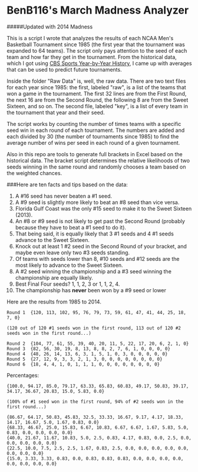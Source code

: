 BenB116's March Madness Analyzer=======#####Updated with 2014 MadnessThis is a script I wrote that analyzes the results of each NCAA Men's Basketball Tournament since 1985 (the first year that the tournament was expanded to 64 teams). The script only pays attention to the seed of each team and how far they get in the tournament. From the historical data, which I got using [CBS Sports Year-by-Year History](http://www.cbssports.com/collegebasketball/ncaa-tournament/history/yearbyyear), I came up with averages that can be used to predict future tournaments.Inside the folder "Raw Data" is, well, the raw data. There are two text files for each year since 1985: the first, labeled "raw", is a list of the teams that won a game in the tournament. The first 32 lines are from the First Round, the next 16 are from the Second Round, the following 8 are from the Sweet Sixteen, and so on. The second file, labeled "key", is a list of every team in the tournament that year and their seed.The script works by counting the number of times  teams with a specific seed win in each round of each tournament. The numbers are added and each divided by 30 (the number of tournaments since 1985) to find the average number of wins per seed in each round of a given tournament.Also in this repo are tools to generate full brackets in Excel based on the historical data. The bracket script determines the relative likelihoods of two seeds winning in the same round and randomly chooses a team based on the weighted chances.###Here are ten facts and tips based on the data:1. A #16 seed has never beaten a #1 seed.2. A #9 seed is slightly more likely to beat an #8 seed than vice versa.3. Florida Gulf Coast was the only #15 seed to make it to the Sweet Sixteen (2013).4. An #8 or #9 seed is not likely to get past the Second Round (probably because they have to beat a #1 seed to do it).5. That being said, it is equally likely that 3 #1 seeds and 4 #1 seeds advance to the Sweet Sixteen.6. Knock out at least 1 #2 seed in the Second Round of your bracket, and maybe even leave only two #3 seeds standing.7. Of teams with seeds lower than 8, #10 seeds and #12 seeds are the most likely to advance to the Sweet Sixteen.8. A #2 seed winning the championship and a #3 seed winning the championship are equally likely.9. Best Final Four seeds? 1, 1, 2, 3 or 1, 1, 2, 4.10. The championship has **never** been won by a #9 seed or lowerHere are the results from 1985 to 2014.	Round 1  {120, 113, 102, 95, 76, 79, 73, 59, 61, 47, 41, 44, 25, 18, 7, 0}

	(120 out of 120 #1 seeds won in the first round, 113 out of 120 #2 seeds won in the first round...)

	Round 2  {104, 77, 61, 55, 39, 40, 20, 11, 5, 22, 17, 20, 6, 2, 1, 0}
	Round 3  {82, 56, 30, 19, 8, 13, 8, 8, 2, 7, 6, 1, 0, 0, 0, 0}
	Round 4  {48, 26, 14, 13, 6, 3, 1, 5, 1, 0, 3, 0, 0, 0, 0, 0}
	Round 5  {27, 12, 9, 3, 3, 2, 1, 3, 0, 0, 0, 0, 0, 0, 0, 0}
	Round 6  {18, 4, 4, 1, 0, 1, 1, 1, 0, 0, 0, 0, 0, 0, 0, 0}
	
Percentages:

	{100.0, 94.17, 85.0, 79.17, 63.33, 65.83, 60.83, 49.17, 50.83, 39.17, 34.17, 36.67, 20.83, 15.0, 5.83, 0.0}
	
	(100% of #1 seed won in the first round, 94% of #2 seeds won in the first round...)
		{86.67, 64.17, 50.83, 45.83, 32.5, 33.33, 16.67, 9.17, 4.17, 18.33, 14.17, 16.67, 5.0, 1.67, 0.83, 0.0}	{68.33, 46.67, 25.0, 15.83, 6.67, 10.83, 6.67, 6.67, 1.67, 5.83, 5.0, 0.83, 0.0, 0.0, 0.0, 0.0}	{40.0, 21.67, 11.67, 10.83, 5.0, 2.5, 0.83, 4.17, 0.83, 0.0, 2.5, 0.0, 0.0, 0.0, 0.0, 0.0}	{22.5, 10.0, 7.5, 2.5, 2.5, 1.67, 0.83, 2.5, 0.0, 0.0, 0.0, 0.0, 0.0, 0.0, 0.0, 0.0}	{15.0, 3.33, 3.33, 0.83, 0.0, 0.83, 0.83, 0.83, 0.0, 0.0, 0.0, 0.0, 0.0, 0.0, 0.0, 0.0}